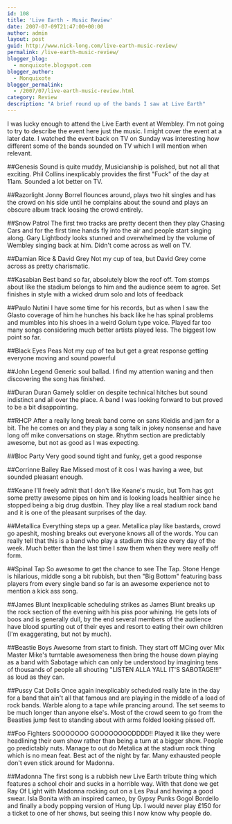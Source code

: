 ```yaml
---
id: 108
title: 'Live Earth - Music Review'
date: 2007-07-09T21:47:00+00:00
author: admin
layout: post
guid: http://www.nick-long.com/live-earth-music-review/
permalink: /live-earth-music-review/
blogger_blog:
  - monquixote.blogspot.com
blogger_author:
  - Monquixote
blogger_permalink:
  - /2007/07/live-earth-music-review.html
category: Review
description: "A brief round up of the bands I saw at Live Earth"
---
```

I was lucky enough to attend the Live Earth event at Wembley. I'm not going to try to describe the event here just the music. I might cover the event at a later date. I watched the event back on TV on Sunday was interesting how different some of the bands sounded on TV which I will mention when relevant.

##Genesis
Sound is quite muddy, Musicianship is polished, but not all that exciting. Phil Collins inexplicably provides the first "Fuck" of the day at 11am. Sounded a lot better on TV.

##Razorlight
Jonny Borrel flounces around, plays two hit singles and has the crowd on his side until he complains about the sound and plays an obscure album track loosing the crowd entirely.

##Snow Patrol
The first two tracks are pretty decent then they play Chasing Cars and for the first time hands fly into the air and people start singing along. Gary Lightbody looks stunned and overwhelmed by the volume of Wembley singing back at him. Didn't come across as well on TV.

##Damian Rice & David Grey
Not my cup of tea, but David Grey come across as pretty charismatic.

##Kasabian
Best band so far, absolutely blow the roof off. Tom stomps about like the stadium belongs to him and the audience seem to agree. Set finishes in style with a wicked drum solo and lots of feedback

##Paulo Nutini
I have some time for his records, but as when I saw the Glasto coverage of him he hunches his back like he has spinal problems and mumbles into his shoes in a weird Golum type voice. Played far too many songs considering much better artists played less. The biggest low point so far.

##Black Eyes Peas
Not my cup of tea but get a great response getting everyone moving and sound powerful

##John Legend
Generic soul ballad. I find my attention waning and then discovering the song has finished.

##Duran Duran
Gamely soldier on despite technical hitches but sound indistinct and all over the place. A band I was looking forward to but proved to be a bit disappointing.

##RHCP
After a really long break band come on sans Kleidis and jam for a bit. The he comes on and they play a song talk in jokey nonsense and have long off mike conversations on stage. Rhythm section are predictably awesome, but not as good as I was expecting.

##Bloc Party
Very good sound tight and funky, get a good response

##Corrinne Bailey Rae
Missed most of it cos I was having a wee, but sounded pleasant enough.

##Keane
I'll freely admit that I don't like Keane's music, but Tom has got some pretty awesome pipes on him and is looking loads healthier since he stopped being a big drug dustbin. They play like a real stadium rock band and it is one of the pleasant surprises of the day.

##Metallica
Everything steps up a gear. Metallica play like bastards, crowd go apeshit, moshing breaks out everyone knows all of the words. You can really tell that this is a band who play a stadium this size every day of the week. Much better than the last time I saw them when they were really off form.

##Spinal Tap
So awesome to get the chance to see The Tap. Stone Henge is hilarious, middle song a bit rubbish, but then "Big Bottom" featuring bass players from every single band so far is an awesome experience not to mention a kick ass song.

##James Blunt
Inexplicable scheduling strikes as James Blunt breaks up the rock section of the evening with his piss poor whining. He gets lots of boos and is generally dull, by the end several members of the audience have blood spurting out of their eyes and resort to eating their own children (I'm exaggerating, but not by much).

##Beastie Boys
Awesome from start to finish. They start off MCing over Mix Master Mike's turntable awesomeness then bring the house down playing as a band with Sabotage which can only be understood by imagining tens of thousands of people all shouting "LISTEN ALLA YALL IT'S SABOTAGE!!!" as loud as they can.

##Pussy Cat Dolls
Once again inexplicably scheduled really late in the day for a band that ain't all that famous and are playing in the middle of a load of rock bands. Warble along to a tape while prancing around. The set seems to be much longer than anyone else's. Most of the crowd seem to go from the Beasties jump fest to standing about with arms folded looking pissed off.

##Foo Fighters
SOOOOOOO GOOOOOOOODDDD!!
Played it like they were headlining their own show rather than being a turn at a bigger show. People go predictably nuts. Manage to out do Metalica at the stadium rock thing which is no mean feat. Best act of the night by far. Many exhausted people don't even stick around for Madonna.

##Madonna
The first song is a rubbish new Live Earth tribute thing which features a school choir and sucks in a horrible way.
With that done we get Ray Of Light with Madonna rocking out on a Les Paul and having a good swear. Isla Bonita with an inspired cameo, by Gypsy Punks Gogol Bordello and finally a body popping version of Hung Up. I would never play £150 for a ticket to one of her shows, but seeing this I now know why people do.